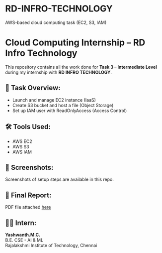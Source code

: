 # RD-INFRO-TECHNOLOGY
AWS-based cloud computing task (EC2, S3, IAM)
# Cloud Computing Internship – RD Infro Technology

This repository contains all the work done for **Task 3 – Intermediate Level** during my internship with **RD INFRO TECHNOLOGY**.

## 🔧 Task Overview:
- Launch and manage EC2 instance (IaaS)
- Create S3 bucket and host a file (Object Storage)
- Set up IAM user with ReadOnlyAccess (Access Control)

## 🛠️ Tools Used:
- AWS EC2
- AWS S3
- AWS IAM

## 📸 Screenshots:
Screenshots of setup steps are available in this repo.

## 📄 Final Report:
PDF file attached [here](./Cloud_Computing_Task3_Report_Yashwanth.pdf)

## 👨‍💻 Intern:
**Yashwanth.M.C.**  
B.E. CSE - AI & ML  
Rajalakshmi Institute of Technology, Chennai
